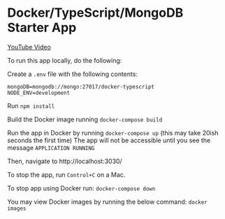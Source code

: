 # Docker/TypeScript/MongoDB Starter App

[YouTube Video](https://www.youtube.com/watch?v=h7k1eOa9CrI) 

To run this app locally, do the following:

Create a `.env` file with the following contents:
```
mongoDB=mongodb://mongo:27017/docker-typescript  
NODE_ENV=development
```

Run `npm install`

Build the Docker image running `docker-compose build`

Run the app in Docker by running `docker-compose up` (this may take 20ish seconds the first time)
The app will not be accessible until you see the message `APPLICATION RUNNING` 

Then, navigate to http://localhost:3030/

To stop the app, run `Control+C` on a Mac.

To stop app using Docker run:
`docker-compose down`

You may view Docker images by running the below command:
`docker images`
